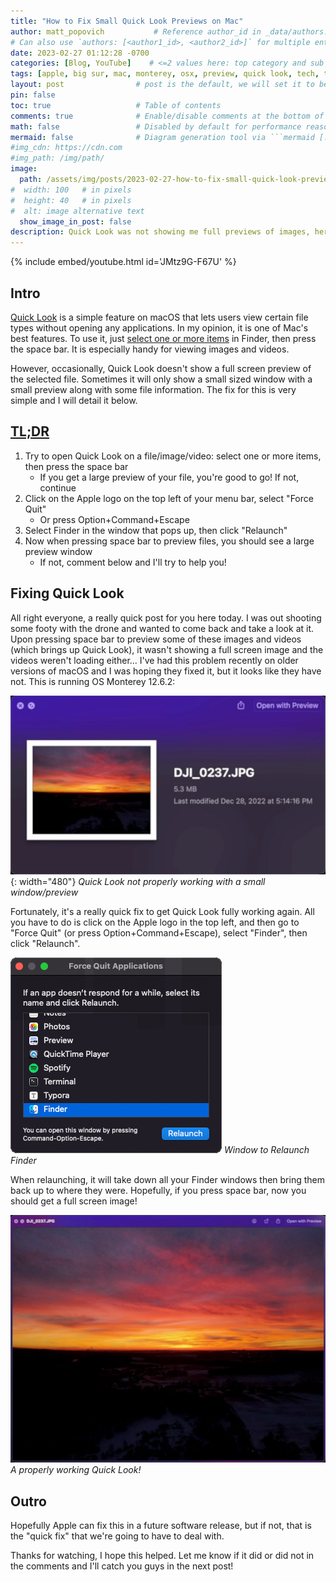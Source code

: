 ```yaml
---
title: "How to Fix Small Quick Look Previews on Mac"
author: matt_popovich           # Reference author_id in _data/authors.yml
# Can also use `authors: [<author1_id>, <author2_id>]` for multiple entries
date: 2023-02-27 01:12:28 -0700
categories: [Blog, YouTube]    # <=2 values here: top category and sub category
tags: [apple, big sur, mac, monterey, osx, preview, quick look, tech, tutorial, drone]     # TAG names should always be lowercase
layout: post                # post is the default, we will set it to be explicit
pin: false
toc: true                   # Table of contents
comments: true              # Enable/disable comments at the bottom of the post
math: false                 # Disabled by default for performance reasons
mermaid: false              # Diagram generation tool via ```mermaid [...]```
#img_cdn: https://cdn.com
#img_path: /img/path/
image:
  path: /assets/img/posts/2023-02-27-how-to-fix-small-quick-look-previews-on-mac/fix-quick-look-thumbnail.jpg
#  width: 100   # in pixels
#  height: 40   # in pixels
#  alt: image alternative text
  show_image_in_post: false
description: Quick Look was not showing me full previews of images, here's how to fix that!
---
```


{% include embed/youtube.html id='JMtz9G-F67U' %}

## Intro
[Quick Look](https://support.apple.com/guide/mac-help/preview-a-file-mh14119/mac) is a simple feature on macOS that lets users view certain file types without opening any applications. In my opinion, it is one of Mac's best features. To use it, just [select one or more items](https://support.apple.com/guide/mac-help/aside/glos3b057c3a/13.0/mac/13.0) in Finder, then press the space bar. It is especially handy for viewing images and videos.

However, occasionally, Quick Look doesn't show a full screen preview of the selected file. Sometimes it will only show a small sized window with a small preview along with some file information. The fix for this is very simple and I will detail it below.

## [TL;DR](https://www.merriam-webster.com/dictionary/TL%3BDR)
1. Try to open Quick Look on a file/image/video: select one or more items, then press the space bar
   * If you get a large preview of your file, you're good to go! If not, continue
2. Click on the Apple logo on the top left of your menu bar, select "Force Quit"
   * Or press Option+Command+Escape
3. Select Finder in the window that pops up, then click "Relaunch"
4. Now when pressing space bar to preview files, you should see a large preview window
   * If not, comment below and I'll try to help you!

## Fixing Quick Look
All right everyone, a really quick post for you here today. I was out shooting some footy with the drone and wanted to come back and take a look at it. Upon pressing space bar to preview some of these images and videos (which brings up Quick Look), it wasn't showing a full screen image and the videos weren't loading either... I've had this problem recently on older versions of macOS and I was hoping they fixed it, but it looks like they have not. This is running OS Monterey 12.6.2:

![Quick Look giving small windows / previews](/assets/img/posts/2023-02-27-how-to-fix-small-quick-look-previews-on-mac/QuickLook_not-fully-working.jpg){: width="480"} *Quick Look not properly working with a small window/preview*

Fortunately, it's a really quick fix to get Quick Look fully working again. All you have to do is click on the Apple logo in the top left, and then go to "Force Quit" (or press Option+Command+Escape), select "Finder", then click "Relaunch".

![Window to Relaunch Finder](/assets/img/posts/2023-02-27-how-to-fix-small-quick-look-previews-on-mac/ForceQuit_Finder.png) *Window to Relaunch Finder*

When relaunching, it will take down all your Finder windows then bring them back up to where they were. Hopefully, if you press space bar, now you should get a full screen image!

![Quick Look giving a full preview](/assets/img/posts/2023-02-27-how-to-fix-small-quick-look-previews-on-mac/QuickLook_fully-working.jpg) *A properly working Quick Look!*

## Outro
Hopefully Apple can fix this in a future software release, but if not, that is the "quick fix" that we're going to have to deal with.

Thanks for watching, I hope this helped. Let me know if it did or did not in the comments and I'll catch you guys in the next post!


<!-- Could not find audio for Brandon Kai - MDNT (Instrumental)>

<div style="text-align:center">
<iframe style="border-radius:12px"
src="https://open.spotify.com/embed/track/xxxx?utm_source=generator&theme=0"
width="100%" height="352" frameBorder="0"
allowfullscreen="" allow="autoplay; clipboard-write; encrypted-media; fullscreen; picture-in-picture" loading="lazy"></iframe>
</div>{: .dark }

<div style="text-align:center">
<iframe style="border-radius:12px"
src="https://open.spotify.com/embed/track/xxxx?utm_source=generator"
width="100%" height="352" frameBorder="0"
allowfullscreen="" allow="autoplay; clipboard-write; encrypted-media; fullscreen; picture-in-picture" loading="lazy"></iframe>
</div>{: .light }

-->


<!-- Video transcript
All right everyone, a really quick video for you here today. I was out shooting some footy with the drone and wanted to come back and take a look at it but upon pressing space bar to preview some of these images and videos (which brings up Preview), it wasn't showing a full screen image and the videos weren't loading either. I've had this problem recently on older versions of macOS and I was hoping they fixed it, but it looks like they have not. This is running OS Monterey 12.6.2 and it's not just this memory card that I have plugged in that it doesn't work for, anything on my desktop as well. But it's a really quick fix to get this working. All you've gotta do is click on the Apple logo in the top left, and then go to "Force Quit", and we are going to quit "Finder"... That is not the right Finder logo... All right, there it is. Ok, well, all you have to do is relaunch Finder and it will take down all your Finder windows, and it will then bring them back up to where they were and if you press space bar, now you get a full screen image, which is what we were hoping to see! So, hopefully Apple can fix this in a future software release, but if not, until then, that is the "quick fix" that we're going to have to deal with. So, thanks for watching, hope this helped. Let me know if it did or did not in the comments and I'll catch you guys in the next video!
-->
